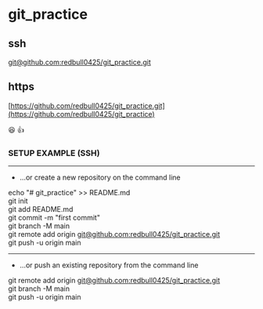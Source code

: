# git_practice #

## ssh ##
[git@github.com:redbull0425/git_practice.git](https://github.com/redbull0425/git_practice)
  
## https ##
[https://github.com/redbull0425/git_practice.git](https://github.com/redbull0425/git_practice)  
  
  
:satisfied: :+1:
### SETUP EXAMPLE (SSH) ###
***  
* …or create a new repository on the command line
  
echo "# git_practice" >> README.md  
git init  
git add README.md  
git commit -m "first commit"  
git branch -M main  
git remote add origin [git@github.com:redbull0425/git_practice.git](https://github.com/redbull0425/git_practice)  
git push -u origin main  
  
***
* …or push an existing repository from the command line
  
git remote add origin [git@github.com:redbull0425/git_practice.git](https://github.com/redbull0425/git_practice)    
git branch -M main  
git push -u origin main  
  
  
